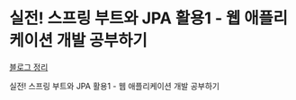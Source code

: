 # 실전! 스프링 부트와 JPA 활용1 - 웹 애플리케이션 개발 공부하기

[블로그 정리](https://lsn5963.tistory.com/category/%EB%B0%B1%EC%97%94%EB%93%9C/%EC%8B%A4%EC%A0%84%21%20%EC%8A%A4%ED%94%84%EB%A7%81%20%EB%B6%80%ED%8A%B8%EC%99%80%20JPA%20%ED%99%9C%EC%9A%A91%20-%20%EC%9B%B9%20%EC%95%A0%ED%94%8C%EB%A6%AC%EC%BC%80%EC%9D%B4%EC%85%98%20%EA%B0%9C%EB%B0%9C)

실전! 스프링 부트와 JPA 활용1 - 웹 애플리케이션 개발 공부하기

